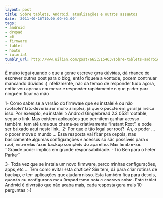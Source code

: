 ```yaml
---
layout: post
title: Sobre tablets, Android, atualizações e outros assuntos
date: '2011-06-18T10:00:06-03:00'
tags:
- android
- dropad
- a8
- firmware
- tablet
- howto
- tutorial
tumblr_url: http://www.uilian.com/post/6653515463/sobre-tablets-android-atualizacoes-e-outros
---
```

É muito legal quando o que a gente escreve gera dúvidas, dá chance de escrever outros post para o blog, então fiquem a vontade, podem continuar mandando dúvidas :)
Infelizmente, não dá tempo de responder tudo agora, então vou apenas enumerar e responder rapidamente o que puder para ninguém ficar na mão.

1- Como saber se a versão do firmware que eu instalei é ou não rootable? Isto deveria ser muito simples, já que o pacote em geral já indica isso. Por exemplo, eu instalei o Android Gingerbread 2.3 0531 rootable, segue o link. Mas existem aplicações que permitem ganhar acesso também, tem até uma que chama-se criativamente “Instant Root”, e pode ser baixado aqui neste link. 
2- Por que é tão legal ser root?  Ah, o poder … o poder move o mundo … Essa resposta vai ficar pra depois, mas basicamente algumas configurações e acessos só são possíveis para o root, entre elas fazer backup completo do aparelho. Mas lembre-se: ¨Grande poder implica em grande responsabilidade. - Tio Ben para o Peter Parker¨

3- Toda vez que se instala um novo firmware, perco minhas configurações, apps, etc … Tem como evitar esta chatice? Sim tem, dá para criar rotinas de backup, e tem aplicações que ajudam nisso. Esta também fica para depois, quando eu configurar o meu Dropad tomo nota e escrevo sobre.
Este tablet Android é diversão que não acaba mais, cada resposta gera mais 10 perguntas :-)
